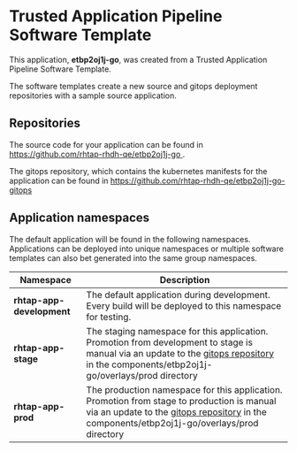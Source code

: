 # Trusted Application Pipeline Software Template

This application, **etbp2oj1j-go**, was created from a Trusted Application Pipeline Software Template.

The software templates create a new source and gitops deployment repositories with a sample source application. 

## Repositories

The source code for your application can be found in [https://github.com/rhtap-rhdh-qe/etbp2oj1j-go ](https://github.com/rhtap-rhdh-qe/etbp2oj1j-go ).
 
The gitops repository, which contains the kubernetes manifests for the application can be found in 
[https://github.com/rhtap-rhdh-qe/etbp2oj1j-go-gitops ](https://github.com/rhtap-rhdh-qe/etbp2oj1j-go-gitops ) 

## Application namespaces 

The default application will be found in the following namespaces. Applications can be deployed into unique namespaces or multiple software templates can also bet generated into the same group namespaces.  

|  Namespace   |  Description   |  
| -------- | -------- |   
| **rhtap-app-development** | The default application during development. Every build will be deployed to this namespace for testing. | 
| **rhtap-app-stage** | The staging namespace for this application. Promotion from development to stage is manual via an update to the [gitops repository](https://github.com/rhtap-rhdh-qe/etbp2oj1j-go-gitops ) in the components/etbp2oj1j-go/overlays/prod directory |  
| **rhtap-app-prod** | The production namespace for this application. Promotion from stage to production is manual via an update to the [gitops repository](https://github.com/rhtap-rhdh-qe/etbp2oj1j-go-gitops ) in the components/etbp2oj1j-go/overlays/prod directory | 